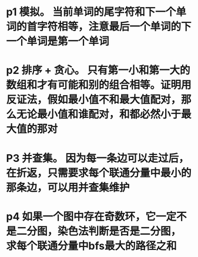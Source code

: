 # p1 模拟。 当前单词的尾字符和下一个单词的首字符相等，注意最后一个单词的下一个单词是第一个单词
# p2 排序 + 贪心。 只有第一小和第一大的数组和才有可能和别的组合相等。证明用反证法，假如最小值不和最大值配对，那么无论最小值和谁配对，和都必然小于最大值的那对
# P3 并查集。 因为每一条边可以走过后，在折返，只需要求每个联通分量中最小的那条边，可以用并查集维护
# p4 如果一个图中存在奇数环，它一定不是二分图，染色法判断是否是二分图， 求每个联通分量中bfs最大的路径之和